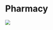 # Pharmacy

<p><img src="Screenshot_2020-09-15 Document.png></p>
  <p><img src="Screenshot_2020-09-15 Document(1).png></p>
